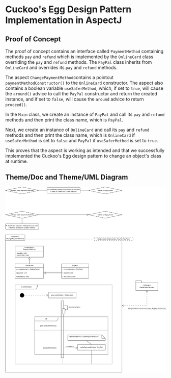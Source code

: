 # Cuckoo's Egg Design Pattern Implementation in AspectJ

## Proof of Concept

The proof of concept contains an interface called `PaymentMethod` containing methods
`pay` and `refund` which is implemented by the `OnlineCard` class overriding the `pay` and
`refund` methods. The `PayPal` class inherits from `OnlineCard` and overrides its
`pay` and `refund` methods.

The aspect `ChangePaymentMethod`contains a pointcut `paymentMethodConstructor()`
to the `OnlineCard` constructor. The aspect also contains a boolean variable
`useSaferMethod`, which, if set to `true`, will cause the `around()` advice to call the
`PayPal` constructor and return the created instance, and if set to `false`, will
cause the `around` advice to return `proceed()`.

In the `Main` class, we create an instance of `PayPal` and call its `pay` and `refund`
methods and then print the class name, which is `PayPal`.

Next, we create an instance of `OnlineCard` and call its `pay` and `refund` methods and
then print the class name, which is `OnlineCard` if `useSaferMethod` is set to `false`
and `PayPal` if `useSaferMethod` is set to `true`.

This proves that the aspect is working as intended and that we successfully implemented
the Cuckoo's Egg design pattern to change an object's class at runtime.

## Theme/Doc and Theme/UML Diagram

![Theme/Doc and Theme/UML Diagram](./theme_doc_uml.png)
